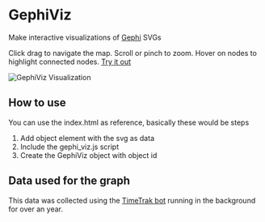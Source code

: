 # GephiViz

Make interactive visualizations of [Gephi](https://gephi.org/) SVGs

Click drag to navigate the map. Scroll or pinch to zoom. Hover on nodes to highlight connected nodes. [Try it out](https://batmannair.com/GephiViz/)

![GephiViz Visualization](visualization.gif)

## How to use

You can use the index.html as reference, basically these would be steps

1. Add object element with the svg as data
2. Include the gephi_viz.js script
3. Create the GephiViz object with object id

## Data used for the graph

This data was collected using the [TimeTrak bot](https://github.com/batman-nair/TimeTrak) running in the background for over an year.
